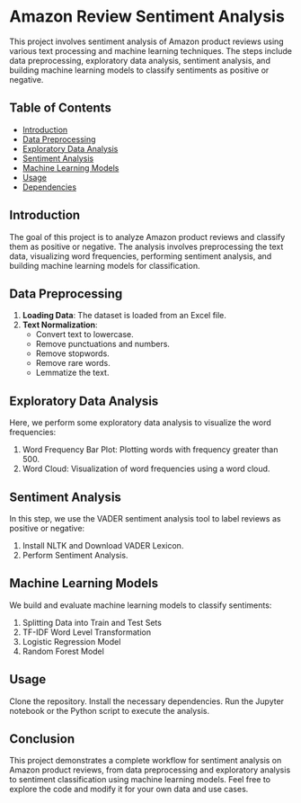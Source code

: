 # Amazon Review Sentiment Analysis

This project involves sentiment analysis of Amazon product reviews using various text processing and machine learning techniques. The steps include data preprocessing, exploratory data analysis, sentiment analysis, and building machine learning models to classify sentiments as positive or negative.

## Table of Contents

- [Introduction](#introduction)
- [Data Preprocessing](#data-preprocessing)
- [Exploratory Data Analysis](#exploratory-data-analysis)
- [Sentiment Analysis](#sentiment-analysis)
- [Machine Learning Models](#machine-learning-models)
- [Usage](#usage)
- [Dependencies](#dependencies)

## Introduction

The goal of this project is to analyze Amazon product reviews and classify them as positive or negative. The analysis involves preprocessing the text data, visualizing word frequencies, performing sentiment analysis, and building machine learning models for classification.

## Data Preprocessing

1. **Loading Data**: The dataset is loaded from an Excel file.
2. **Text Normalization**:
   - Convert text to lowercase.
   - Remove punctuations and numbers.
   - Remove stopwords.
   - Remove rare words.
   - Lemmatize the text.
     
## Exploratory Data Analysis
Here, we perform some exploratory data analysis to visualize the word frequencies:
1. Word Frequency Bar Plot: Plotting words with frequency greater than 500.
2. Word Cloud: Visualization of word frequencies using a word cloud.

## Sentiment Analysis
In this step, we use the VADER sentiment analysis tool to label reviews as positive or negative:
1. Install NLTK and Download VADER Lexicon.
2. Perform Sentiment Analysis.

## Machine Learning Models
We build and evaluate machine learning models to classify sentiments:
1. Splitting Data into Train and Test Sets
2. TF-IDF Word Level Transformation
3. Logistic Regression Model
4. Random Forest Model

## Usage
Clone the repository.
Install the necessary dependencies.
Run the Jupyter notebook or the Python script to execute the analysis.

## Conclusion
This project demonstrates a complete workflow for sentiment analysis on Amazon product reviews, from data preprocessing and exploratory analysis to sentiment classification using machine learning models. Feel free to explore the code and modify it for your own data and use cases.


